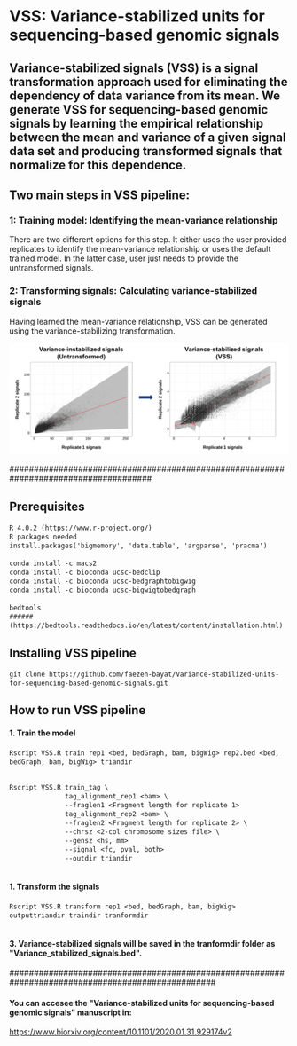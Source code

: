 # VSS: Variance-stabilized units for sequencing-based genomic signals

## Variance-stabilized signals (VSS) is a signal transformation approach used for eliminating the dependency of data variance from its mean. We generate VSS for sequencing-based genomic signals by learning the empirical relationship between the mean and variance of a given signal data set and producing transformed signals that normalize for this dependence.
## Two main steps in VSS pipeline:
### 1: Training model: Identifying the mean-variance relationship
There are two different options for this step. It either uses the user provided replicates to identify the mean-variance relationship or uses the default trained model. In the latter case, user just needs to provide the untransformed signals.
### 2: Transforming signals: Calculating variance-stabilized signals
Having learned the mean-variance relationship, VSS can be generated using the variance-stabilizing transformation. 



<img src="https://github.com/faezeh-bayat/Variance-stabilized-units-for-sequencing-based-genomic-signals/blob/master/bin/VSS_general_schematic/VSS_schematic.png" width="800"/>

#####################################################################################

## Prerequisites
```
R 4.0.2 (https://www.r-project.org/)
R packages needed
install.packages('bigmemory', 'data.table', 'argparse', 'pracma')

conda install -c macs2
conda install -c bioconda ucsc-bedclip
conda install -c bioconda ucsc-bedgraphtobigwig
conda install -c bioconda ucsc-bigwigtobedgraph

bedtools
######(https://bedtools.readthedocs.io/en/latest/content/installation.html)
```

## Installing VSS pipeline
```
git clone https://github.com/faezeh-bayat/Variance-stabilized-units-for-sequencing-based-genomic-signals.git
```

## How to run VSS pipeline
#### 1. Train the model
```
Rscript VSS.R train rep1 <bed, bedGraph, bam, bigWig> rep2.bed <bed, bedGraph, bam, bigWig> triandir
               
```

```
Rscript VSS.R train_tag \
              tag_alignment_rep1 <bam> \
              --fraglen1 <Fragment length for replicate 1>
              tag_alignment_rep2 <bam> \
              --fraglen2 <Fragment length for replicate 2> \
              --chrsz <2-col chromosome sizes file> \
              --gensz <hs, mm>
              --signal <fc, pval, both> 
              --outdir triandir
             
```
#### 1. Transform the signals
```
Rscript VSS.R transform rep1 <bed, bedGraph, bam, bigWig> outputtriandir traindir tranformdir
               
```

#### 3. Variance-stabilized signals will be saved in the tranformdir folder as "Variance_stabilized_signals.bed".


##################################################################################################

#### You can accesee the "Variance-stabilized units for sequencing-based genomic signals" manuscript in:
https://www.biorxiv.org/content/10.1101/2020.01.31.929174v2

